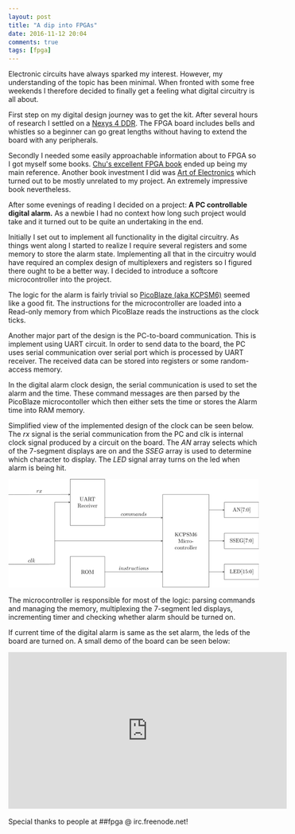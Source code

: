 ```yaml
---
layout: post
title: "A dip into FPGAs"
date: 2016-11-12 20:04
comments: true
tags: [fpga]
---
```


Electronic circuits have always sparked my interest. However, my understanding of the topic has been minimal. When fronted with some free weekends I therefore decided to finally get a feeling what digital circuitry is all about. 

First step on my digital design journey was to get the kit. After several hours of research I settled on a [Nexys 4 DDR](https://reference.digilentinc.com/reference/programmable-logic/nexys-4-ddr/start). The FPGA board includes bells and whistles so a beginner can go great lengths without having to extend the board with any peripherals.

Secondly I needed some easily approachable information about to FPGA so I got myself some books. [Chu's excellent FPGA book](https://books.google.co.uk/books?id=mwUV7ZK9l9gC) ended up being my main reference. Another book investment I did was [Art of Electronics](https://artofelectronics.net/) which turned out to be mostly unrelated to my project. An extremely impressive book nevertheless.

After some evenings of reading I decided on a project: **A PC controllable digital alarm.** As a newbie I had no context how long such project would take and it turned out to be quite an undertaking in the end.

Initially I set out to implement all functionality in the digital circuitry. As things went along I started to realize I require several registers and some memory to store the alarm state. Implementing all that in the circuitry would have required an complex design of multiplexers and registers so I figured there ought to be a better way. I decided to introduce a softcore microcontroller into the project.

The logic for the alarm is fairly trivial so [PicoBlaze (aka KCPSM6)](https://www.xilinx.com/products/intellectual-property/picoblaze.html) seemed like a good fit. The instructions for the microcontroller are loaded into a Read-only memory from  which PicoBlaze reads the instructions as the clock ticks.

Another major part of the design is the PC-to-board communication. This is implement using UART circuit. In order to send data to the board, the PC uses serial communication over serial port which is processed by UART receiver. The received  data can be stored into registers or some random-access memory.

In the digital alarm clock design, the serial communication is used to set the alarm and the time. These command messages are then parsed by the PicoBlaze microcontoller which then either sets the time or stores the Alarm time into RAM memory.

Simplified view of the implemented design of the clock can be seen below. The _rx_ signal is the serial communication from the PC and clk is internal clock signal produced by a circuit on the board. The _AN_ array selects which of the 7-segment displays are on and the _SSEG_ array is used to determine which character to display. The _LED_ signal array turns on the led when alarm is being hit.

![blockdiagram](/assets/blockdiagram.png)

The microcontroller is responsible for most of the logic: parsing commands and managing the memory, multiplexing the 7-segment led displays, incrementing timer and checking whether alarm should be turned on. 

If current time of the digital alarm is same as the set alarm, the leds of the board are turned on. A small demo of the board can be seen below:

<iframe width="560" height="315" src="https://www.youtube.com/embed/XT1x2FgiiyY" frameborder="0" allowfullscreen></iframe>

Special thanks to people at ##fpga @ irc.freenode.net!

